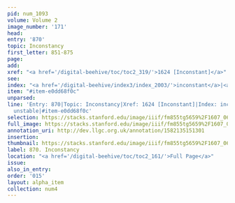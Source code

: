 ```yaml
---
pid: num_1093
volume: Volume 2
image_number: '171'
head: 
entry: '870'
topic: Inconstancy
first_letter: 851-875
page: 
add: 
xref: "<a href='/digital-beehive/toc/toc2_319/'>1624 [Inconstant]</a>"
see: 
index: "<a href='/digital-beehive/index3/index_2003/'>inconstant</a>|<a href='/digital-beehive/index5/index_4420/'>unstable</a>"
item: "#item-e0dd68f0c"
unparsed: 
line: 'Entry: 870|Topic: Inconstancy|Xref: 1624 [Inconstant]|Index: inconstant|Index:
  unstable|#item-e0dd68f0c'
selection: https://stacks.stanford.edu/image/iiif/fm855tg5659%2F1607_0638/398,4191,2847,834/full/0/default.jpg
full_image: https://stacks.stanford.edu/image/iiif/fm855tg5659%2F1607_0638/full/full/0/default.jpg
annotation_uri: http://dev.llgc.org.uk/annotation/1582135151301
insertion: 
thumbnail: https://stacks.stanford.edu/image/iiif/fm855tg5659%2F1607_0638/398,4191,600,180/250,/0/default.jpg
label: 870. Inconstancy
location: "<a href='/digital-beehive/toc/toc2_161/'>Full Page</a>"
issue: 
also_in_entry: 
order: '015'
layout: alpha_item
collection: num4
---
```

